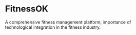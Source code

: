 # FitnessOK
A comprehensive fitness management platform, importance of technological integration in the fitness industry.
